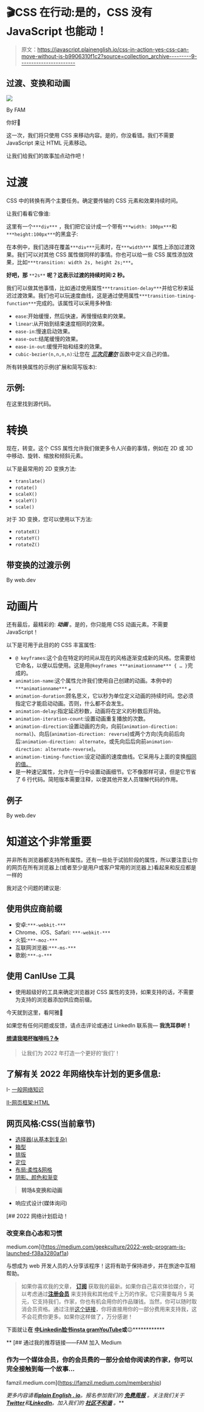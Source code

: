 # 🎬CSS 在行动:是的，CSS 没有 JavaScript 也能动！

> 原文：<https://javascript.plainenglish.io/css-in-action-yes-css-can-move-without-js-b9906310f1c2?source=collection_archive---------9----------------------->

## **过渡、变换和动画**

![](img/1759315785775827c9f5c6c932cb278e.png)

By FAM

你好👋

这一次，我们将只使用 CSS 来移动内容。是的，你没看错。我们不需要 JavaScript 来让 HTML 元素移动。

让我们给我们的故事加点动作吧！

# 过渡

CSS 中的转换有两个主要任务。确定要传输的 CSS 元素和效果持续时间。

让我们看看它像谁:

这里有一个`***div***` ，我们把它设计成一个带有`***width: 100px***`和`***height:100px***`的黑盒子:

在本例中，我们选择在覆盖`***div***`元素时，在`***width***` 属性上添加过渡效果。我们可以对其他 CSS 属性做同样的事情。你也可以给一些 CSS 属性添加效果，比如`***transition: width 2s, height 2s;***`。

**好吧，那** `**2s**` **呢？这表示过渡的持续时间:2 秒。**

我们可以做其他事情，比如通过使用属性`***transition-delay***`并给它秒来延迟过渡效果。我们也可以玩速度曲线，这是通过使用属性`***transition-timing-function***`完成的。该属性可以采用多种值:

*   `ease`:开始缓慢，然后快速，再慢慢结束的效果。
*   `linear`:从开始到结束速度相同的效果。
*   `ease-in`:慢速启动效果。
*   `ease-out`:结尾缓慢的效果。
*   `ease-in-out`:缓慢开始和结束的效果。
*   `cubic-bezier(n,n,n,n)`:让您在 [***三次贝塞尔***](https://cubic-bezier.com/#.17,.67,.83,.67) 函数中定义自己的值。

所有转换属性的示例(扩展和简写版本):

## 示例:

在这里找到源代码。

# 转换

现在，转变。这个 CSS 属性允许我们做更多令人兴奋的事情，例如在 2D 或 3D 中移动、旋转、缩放和倾斜元素。

以下是最常用的 2D 变换方法:

*   `translate()`
*   `rotate()`
*   `scaleX()`
*   `scaleY()`
*   `scale()`

对于 3D 变换，您可以使用以下方法:

*   `rotateX()`
*   `rotateY()`
*   `rotateZ()`

## 带变换的过渡示例

By web.dev

# 动画片

还有最后，最精彩的: ***动画*** 。是的，你只能用 CSS 动画元素。不需要 JavaScript！

以下是可用于此目的的 CSS 丰富属性:

*   `@ keyframes`:这个会在特定的时间从现在的风格逐渐变成新的风格。您需要给它命名，以便以后使用。这是用`@keyframes ***animationname*** { … }`完成的。
*   `animation-name`:这个属性允许我们使用自己创建的动画。本例中的`***animationname***` ***。***
*   `animation-duration`:顾名思义，它以秒为单位定义动画的持续时间。您必须指定它才能启动动画。否则，什么都不会发生。
*   `animation-delay`:指定延迟秒数，动画将在定义的秒数后开始。
*   `animation-iteration-count`:设置动画重复播放的次数。
*   `animation-direction`:设置动画的方向，向前(`animation-direction: normal`)、向后(`animation-direction: reverse`)或两个方向(先向前后向后:`animation-direction: alternate`，或先向后后向前`animation-direction: alternate-reverse`)。
*   `animation-timing-function`:设定动画的速度曲线。它采用与上面的变换[相同的值。](#11e0)
*   是一种速记属性，允许在一行中设置动画细节。它不像那样可读，但是它节省了 6 行代码。简短版本需要注释，以便其他开发人员理解代码的作用。

## 例子

By web.dev

# 知道这个非常重要

并非所有浏览器都支持所有属性。还有一些处于试验阶段的属性，所以要注意让你的网页在所有浏览器上(或者至少是用户或客户常用的浏览器上)看起来和反应都是一样的

我对这个问题的建议是:

## 使用供应商前缀

*   安卓:`***-webkit-***`
*   Chrome、iOS、Safari: `***-webkit-***`
*   火狐:`***-moz-***`
*   互联网浏览器:`***-ms-***`
*   歌剧:`***-o-***`

## 使用 CanIUse 工具

*   使用超级好的工具来确定浏览器对 CSS 属性的支持，如果支持的话，不需要为支持的浏览器添加供应商前缀。

今天就到这里，看阿雅🙋

如果您有任何问题或反馈，请点击评论或通过 LinkedIn 联系我— **我洗耳恭听！**

[**想请我喝杯咖啡吗？☕️**](https://www.buymeacoffee.com/fatimaamzil)

> 让我们为 2022 年打造一个更好的‘我们’！

## 了解有关 2022 年网络快车计划的更多信息:

I- [一般网络知识](https://medium.com/geekculture/2022-web-program-chapter-n-1-is-done-499fb0707220?source=your_stories_page----------------------------------------)

[II-网页框架:HTML](https://famzil.medium.com/your-html-essentials-69d9b2349355?source=your_stories_page----------------------------------------)

## 网页风格:CSS(当前章节)

*   [选择器(从基本到复杂)](/selectors-from-basic-to-complex-4f4f48316731?source=your_stories_page----------------------------------------)
*   [箱型](https://medium.com/geekculture/box-model-b67b40bb8930?source=your_stories_page----------------------------------------)
*   [排版](https://levelup.gitconnected.com/the-web-typography-eb92cdd9b534?source=your_stories_page----------------------------------------)
*   [定位](https://medium.com/geekculture/advanced-positioning-systems-in-css-90cf5689cb61?source=your_stories_page----------------------------------------)
*   [布局:柔性&网格](https://medium.com/geekculture/advanced-positioning-systems-in-css-90cf5689cb61?source=your_stories_page----------------------------------------)
*   [阴影、颜色和渐变](https://famzil.medium.com/css-beauty-de40e965c452?source=your_stories_page----------------------------------------)

> **转场&变换和动画**

*   响应式设计(媒体询问)

[](https://medium.com/geekculture/2022-web-program-is-launched-f38a3280af1a) [## 2022 网络计划启动！

### 改变来自心态和习惯

medium.com](https://medium.com/geekculture/2022-web-program-is-launched-f38a3280af1a) 

与想成为 web 开发人员的人分享该程序！这将有助于保持进步，并在旅途中互相帮助。

> 如果你喜欢我的文章， [**订阅**](https://famzil.medium.com/subscribe) 获取我的最新。如果你自己喜欢体验媒介，可以考虑通过[**注册会员**](https://famzil.medium.com/membership) 来支持我和其他成千上万的作家。它只需要每月 5 美元，它支持我们，作家，你也有机会用你的作品赚钱。当然，你可以随时取消会员资格。通过注册[这个链接](https://famzil.medium.com/membership)，你将直接用你的一部分费用来支持我，这不会花费你更多。如果你这样做了，万分感谢！

下面就让**在** [**中**](https://medium.com/@famzil/)**[**Linkedin**](https://www.linkedin.com/in/fatima-amzil-9031ba95/)**[**脸书**](https://www.facebook.com/The-Front-End-World)**[**insta gram**](https://www.instagram.com/the_frontend_world/)**[**YouTube**](https://www.youtube.com/channel/UCaxr-f9r6P1u7Y7SKFHi12g)**或**😉************

**[](https://famzil.medium.com/membership) [## 通过我的推荐链接——FAM 加入 Medium

### 作为一个媒体会员，你的会员费的一部分会给你阅读的作家，你可以完全接触到每一个故事…

famzil.medium.com](https://famzil.medium.com/membership) 

*更多内容请看*[***plain English . io***](https://plainenglish.io/)*。报名参加我们的* [***免费周报***](http://newsletter.plainenglish.io/) *。关注我们关于*[***Twitter***](https://twitter.com/inPlainEngHQ)*和*[***LinkedIn***](https://www.linkedin.com/company/inplainenglish/)*。加入我们的* [***社区不和谐***](https://discord.gg/GtDtUAvyhW) *。***